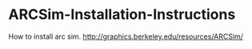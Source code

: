 # ARCSim-Installation-Instructions
How to install arc sim. http://graphics.berkeley.edu/resources/ARCSim/
